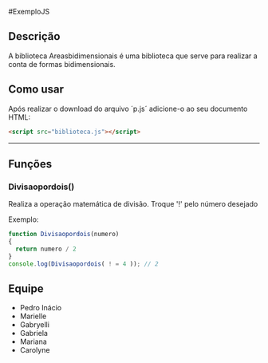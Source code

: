 #ExemploJS

## Descrição

A biblioteca Areasbidimensionais é uma biblioteca que serve para realizar a conta de formas bidimensionais.

## Como usar

Após realizar o download do arquivo ´p.js´ adicione-o ao seu documento HTML:

```html
<script src="biblioteca.js"></script>
```
___________________________________________________________________________________________________________________
## Funções

### Divisaopordois()

Realiza a operação matemática de divisão.
Troque '!' pelo número desejado


Exemplo:

```js
function Divisaopordois(numero)
{
  return numero / 2
}
console.log(Divisaopordois( ! = 4 )); // 2

```

## Equipe

- Pedro Inácio
- Marielle
- Gabryelli
- Gabriela
- Mariana
- Carolyne






